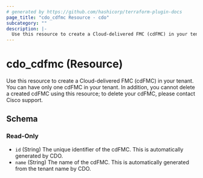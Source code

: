 ```yaml
---
# generated by https://github.com/hashicorp/terraform-plugin-docs
page_title: "cdo_cdfmc Resource - cdo"
subcategory: ""
description: |-
  Use this resource to create a Cloud-delivered FMC (cdFMC) in your tenant. You can have only one cdFMC in your tenant. In addition, you cannot delete a created cdFMC using this resource; to delete your cdFMC, please contact Cisco support.
---
```


# cdo_cdfmc (Resource)

Use this resource to create a Cloud-delivered FMC (cdFMC) in your tenant. You can have only one cdFMC in your tenant. In addition, you cannot delete a created cdFMC using this resource; to delete your cdFMC, please contact Cisco support.



<!-- schema generated by tfplugindocs -->
## Schema

### Read-Only

- `id` (String) The unique identifier of the cdFMC. This is automatically generated by CDO.
- `name` (String) The name of the cdFMC. This is automatically generated from the tenant name by CDO.
